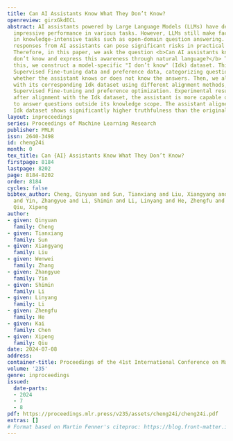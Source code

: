 ```yaml
---
title: Can AI Assistants Know What They Don’t Know?
openreview: girxGkdECL
abstract: AI assistants powered by Large Language Models (LLMs) have demonstrated
  impressive performance in various tasks. However, LLMs still make factual errors
  in knowledge-intensive tasks such as open-domain question answering. These untruthful
  responses from AI assistants can pose significant risks in practical applications.
  Therefore, in this paper, we ask the question <b>Can AI assistants know what they
  don’t know and express this awareness through natural language?</b> To investigate
  this, we construct a model-specific "I don’t know" (Idk) dataset. This dataset includes
  Supervised Fine-tuning data and preference data, categorizing questions based on
  whether the assistant knows or does not know the answers. Then, we align the assistant
  with its corresponding Idk dataset using different alignment methods, including
  Supervised Fine-tuning and preference optimization. Experimental results show that,
  after alignment with the Idk dataset, the assistant is more capable of declining
  to answer questions outside its knowledge scope. The assistant aligned with the
  Idk dataset shows significantly higher truthfulness than the original assistant.
layout: inproceedings
series: Proceedings of Machine Learning Research
publisher: PMLR
issn: 2640-3498
id: cheng24i
month: 0
tex_title: Can {AI} Assistants Know What They Don’t Know?
firstpage: 8184
lastpage: 8202
page: 8184-8202
order: 8184
cycles: false
bibtex_author: Cheng, Qinyuan and Sun, Tianxiang and Liu, Xiangyang and Zhang, Wenwei
  and Yin, Zhangyue and Li, Shimin and Li, Linyang and He, Zhengfu and Chen, Kai and
  Qiu, Xipeng
author:
- given: Qinyuan
  family: Cheng
- given: Tianxiang
  family: Sun
- given: Xiangyang
  family: Liu
- given: Wenwei
  family: Zhang
- given: Zhangyue
  family: Yin
- given: Shimin
  family: Li
- given: Linyang
  family: Li
- given: Zhengfu
  family: He
- given: Kai
  family: Chen
- given: Xipeng
  family: Qiu
date: 2024-07-08
address:
container-title: Proceedings of the 41st International Conference on Machine Learning
volume: '235'
genre: inproceedings
issued:
  date-parts:
  - 2024
  - 7
  - 8
pdf: https://proceedings.mlr.press/v235/assets/cheng24i/cheng24i.pdf
extras: []
# Format based on Martin Fenner's citeproc: https://blog.front-matter.io/posts/citeproc-yaml-for-bibliographies/
---
```

